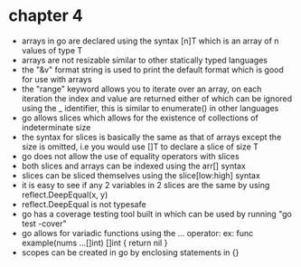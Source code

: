 # chapter 4

- arrays in go are declared using the syntax [n]T which is an array of n values of type T
- arrays are not resizable similar to other statically typed languages
- the "&v" format string is used to print the default format which is good for use with arrays
- the "range" keyword allows you to iterate over an array, on each iteration the index and value are returned either of which can be ignored using the _ identifier, this is similar to enumerate() in other languages
- go allows slices which allows for the existence of collections of indeterminate size
- the syntax for slices is basically the same as that of arrays except the size is omitted, i.e you would use []T to declare a slice of size T
- go does not allow the use of equality operators with slices
- both slices and arrays can be indexed using the arr[] syntax
- slices can be sliced themselves using the slice[low:high] syntax
- it is easy to see if any 2 variables in 2 slices are the same by using reflect.DeepEqual(x, y) 
- reflect.DeepEqual is not typesafe
- go has a coverage testing tool built in which can be used by running "go test -cover"
- go allows for variadic functions using the ... operator:
    ex: func example(nums ...[]int) []int {
        return nil
    }
- scopes can be created in go by enclosing statements in {}
